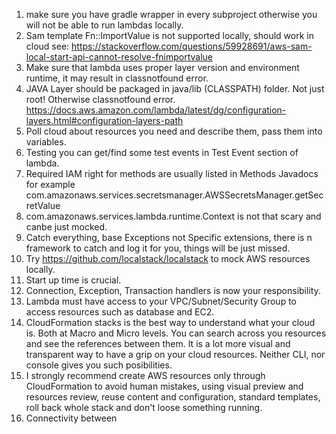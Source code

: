 1. make sure you have gradle wrapper in every subproject otherwise you will not be able to run lambdas locally.
2. Sam template Fn::ImportValue is not supported locally, should work in cloud see: https://stackoverflow.com/questions/59928691/aws-sam-local-start-api-cannot-resolve-fnimportvalue
3. Make sure that lambda uses proper layer version and environment runtime, it may result in classnotfound error.
4. JAVA Layer should be packaged in java/lib (CLASSPATH) folder. Not just root! Otherwise classnotfound error.
   https://docs.aws.amazon.com/lambda/latest/dg/configuration-layers.html#configuration-layers-path
5. Poll cloud about resources you need and describe them, pass them into variables.
6. Testing you can get/find some test events in Test Event section of lambda.
7. Required IAM right for methods are usually listed in Methods Javadocs for example com.amazonaws.services.secretsmanager.AWSSecretsManager.getSecretValue
8. com.amazonaws.services.lambda.runtime.Context is not that scary and canbe just mocked.
9. Catch everything, base Exceptions not Specific extensions, there is n framework to catch and log it for you, things will be just missed.
10. Try https://github.com/localstack/localstack to mock AWS resources locally.
11. Start up time is crucial. 
12. Connection, Exception, Transaction handlers is now your responsibility.
13. Lambda must have access to your VPC/Subnet/Security Group to access resources such as database and EC2.
14. CloudFormation stacks is the best way to understand what your cloud is. Both at Macro and Micro levels. You can search across you resources and see the references between them. It is a lot more visual and transparent way to have a grip on your cloud resources. Neither CLI, nor console gives you such posibilities.
15. I strongly recommend create AWS resources only through CloudFormation to avoid human mistakes, using visual preview and resources review, reuse content and configuration, standard templates, roll back whole stack and don't loose something running.
16. Connectivity between 
